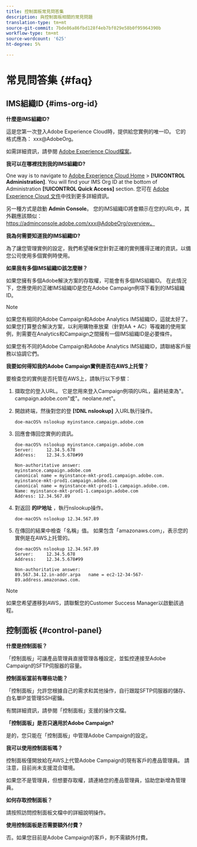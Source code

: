 ```yaml
---
title: 控制面板常見問答集
description: 與控制面板相關的常見問題
translation-type: tm+mt
source-git-commit: 7bde86a86fbd128f4eb7bf029e58b0f95964390b
workflow-type: tm+mt
source-wordcount: '625'
ht-degree: 5%

---
```



# 常見問答集 {#faq}

## IMS組織ID {#ims-org-id}

**什麼是IMS組織ID?**

這是您第一次登入Adobe Experience Cloud時，提供給您實例的唯一ID。 它的格式應為： xxx@AdobeOrg。

如需詳細資訊，請參閱 [Adobe Experience Cloud檔案](https://marketing.adobe.com/resources/help/zh_TW/mcloud/organizations.html)。

**我可以在哪裡找到我的IMS組織ID?**

One way is to navigate to [Adobe Experience Cloud Home](https://experiencecloud.adobe.com/) > **[!UICONTROL Administration]**. You will find your IMS Org ID at the bottom of Administration **[!UICONTROL Quick Access]** section. 您可在 [Adobe Experience Cloud 文件](https://marketing.adobe.com/resources/help/zh_TW/mcloud/organizations.html)中找到更多詳細資訊。

另一種方式是啟動 **Admin Console**。 您的IMS組織ID將會顯示在您的URL中，其外觀應該類似： https://adminconsole.adobe.com/xxx@AdobeOrg/overview。

**我為何需要知道我的IMS組織ID?**

為了讓您管理實例的設定，我們希望確保您針對正確的實例獲得正確的資訊，以備您公司使用多個實例時使用。

**如果我有多個IMS組織ID該怎麼辦？**

如果您擁有多個Adobe解決方案的存取權，可能會有多個IMS組織ID。 在此情況下，您應使用的正確IMS組織ID是您在Adobe Campaign例項下看到的IMS組織ID。

>[!NOTE]
>
>如果您有相同的Adobe Campaign和Adobe Analytics IMS組織ID，這就太好了。 如果您打算整合解決方案，以利用購物車放棄（針對AA + AC）等複雜的使用案例，則需要在Analytics和Campaign之間擁有一個IMS組織ID是必要條件。
>
>如果您有不同的Adobe Campaign和Adobe Analytics IMS組織ID，請聯絡客戶服務以協調它們。

**我要如何得知我的Adobe Campaign實例是否在AWS上托管？**

要檢查您的實例是否托管在AWS上，請執行以下步驟：

1. 擷取您的登入URL。 它是您用來登入Campaign例項的URL，最終結束為&quot;。campaign.adobe.com&quot;或&quot;。neolane.net&quot;。
1. 開啟終端，然後對您的登 **[!DNL nslookup]** 入URL執行操作。

   `doe-macOS% nslookup myinstance.campaign.adobe.com`

1. 回應會傳回您實例的資訊。

   ```
   doe-macOS% nslookup myinstance.campaign.adobe.com
   Server:     12.34.5.678
   Address:    12.34.5.678#99
   
   Non-authoritative answer:
   myinstance.campaign.adobe.com
   canonical name = myinstance-mkt-prod1.campaign.adobe.com.
   myinstance-mkt-prod1.campaign.adobe.com
   canonical name = myinstance-mkt-prod1-1.campaign.adobe.com.
   Name: myinstance-mkt-prod1-1.campaign.adobe.com
   Address: 12.34.567.89
   ```

1. 對返回 **的IP地址** ，執行nslookup操作。

   `doe-macOS% nslookup 12.34.567.89`

1. 在傳回的結果中檢查「名稱」值。 如果包含「amazonaws.com」，表示您的實例是在AWS上托管的。

   ```
   doe-macOS% nslookup 12.34.567.89
   Server:     12.34.5.678
   Address:    12.34.5.678#99
   
   Non-authoritative answer:
   89.567.34.12.in-addr.arpa   name = ec2-12-34-567-89.address.amazonaws.com.
   ```

>[!NOTE]
>
>如果您希望遷移到AWS，請聯繫您的Customer Success Manager以啟動該過程。

## 控制面板 {#control-panel}

**什麼是控制面板？**

「控制面板」可讓產品管理員直接管理各種設定，並監控連接至Adobe Campaign的SFTP伺服器的容量。

**控制面板當前有哪些功能？**

「控制面板」允許您根據自己的需求和其他操作，自行跟蹤SFTP伺服器的儲存、白名單IP並管理SSH密鑰。

有關詳細資訊，請參閱「控制面板」支援的操作文檔。

**「控制面板」是否只適用於Adobe Campaign?**

是的，您只能在「控制面板」中管理Adobe Campaign的設定。

**我可以使用控制面板嗎？**

控制面板僅開放給在AWS上代管Adobe Campaign的現有客戶的產品管理員。 請注意，目前尚未支援混合環境。

如果您不是管理員，但想要存取權，請連絡您的產品管理員，協助您新增為管理員。

**如何存取控制面板？**

請按照訪問控制面板文檔中的詳細說明操作。

**使用控制面板是否需要額外付費？**

否。如果您目前是Adobe Campaign的客戶，則不需額外付費。
